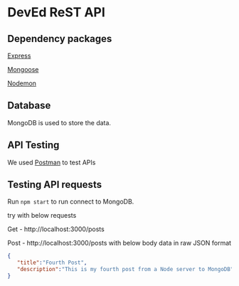 # DevEd ReST API

## Dependency packages

[Express](https://expressjs.com/)

[Mongoose](https://mongoosejs.com/)

[Nodemon](https://www.npmjs.com/package/nodemon)

## Database

MongoDB is used to store the data.

## API Testing

We used [Postman](https://www.postman.com/) to test APIs

## Testing API requests

Run `npm start` to run connect to MongoDB.

try with below requests

Get - http://localhost:3000/posts

Post - http://localhost:3000/posts with below body data in raw JSON format  
        
 ```json
 {
    "title":"Fourth Post",
    "description":"This is my fourth post from a Node server to MongoDB"
 }
```
